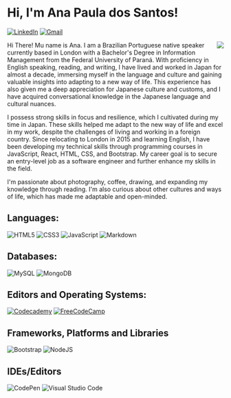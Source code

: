 # Hi, I'm Ana Paula dos Santos!

[![LinkedIn](https://img.shields.io/badge/LinkedIn-0077B5?style=for-the-badge&logo=linkedin&logoColor=white)](www.linkedin.com/in/apaula-santos/)
[![Gmail](https://img.shields.io/badge/Gmail-D14836?style=for-the-badge&logo=gmail&logoColor=white)](anapcwb@gmail.com)


<img align="right" src="https://github.com/Anapcwb/anapcwb/raw/main/octocat-anap.ico" />

Hi There! Mu name is Ana. I am a Brazilian Portuguese native speaker currently based in London with a Bachelor's Degree in Information Management from the Federal University of Paraná. With proficiency in English speaking, reading, and writing, I have lived and worked in Japan for almost a decade, immersing myself in the language and culture and gaining valuable insights into adapting to a new way of life. This experience has also given me a deep appreciation for Japanese culture and customs, and I have acquired conversational knowledge in the Japanese language and cultural nuances.

I possess strong skills in focus and resilience, which I cultivated during my time in Japan. These skills helped me adapt to the new way of life and excel in my work, despite the challenges of living and working in a foreign country. Since relocating to London in 2015 and learning English, I have been developing my technical skills through programming courses in JavaScript, React, HTML, CSS, and Bootstrap. My career goal is to secure an entry-level job as a software engineer and further enhance my skills in the field.

I'm passionate about photography, coffee, drawing, and expanding my knowledge through reading. I'm also curious about other cultures and ways of life, which has made me adaptable and open-minded.
<!-- 
![GitHub Octocat](octocat-1680204488973.ico) -->

## Languages:

![HTML5](https://img.shields.io/badge/HTML5-E34F26?style=for-the-badge&logo=html5&logoColor=white)
![CSS3](https://img.shields.io/badge/CSS3-1572B6?style=for-the-badge&logo=css3&logoColor=white)
![JavaScript](https://img.shields.io/badge/javascript-%23323330.svg?style=for-the-badge&logo=javascript&logoColor=%23F7DF1E)
![Markdown](https://img.shields.io/badge/markdown-%23000000.svg?style=for-the-badge&logo=markdown&logoColor=white)

## Databases:

![MySQL](https://img.shields.io/badge/mysql-%2300f.svg?style=for-the-badge&logo=mysql&logoColor=white)
![MongoDB](https://img.shields.io/badge/MongoDB-%234ea94b.svg?style=for-the-badge&logo=mongodb&logoColor=white)

## Editors and Operating Systems:

[![Codecademy](https://img.shields.io/badge/Codecademy-FFF0E5?style=for-the-badge&logo=codecademy&logoColor=1F243A)](https://www.codecademy.com/profiles/anapcwb)
[![FreeCodeCamp](https://img.shields.io/badge/Freecodecamp-%23123.svg?&style=for-the-badge&logo=freecodecamp&logoColor=green)](https://www.freecodecamp.org/anapcwb)

## Frameworks, Platforms and Libraries

![Bootstrap](https://img.shields.io/badge/bootstrap-%23563D7C.svg?style=for-the-badge&logo=bootstrap&logoColor=white)
![NodeJS](https://img.shields.io/badge/node.js-6DA55F?style=for-the-badge&logo=node.js&logoColor=white)

## IDEs/Editors
![CodePen](https://img.shields.io/badge/CodePen-white?style=for-the-badge&logo=codepen&logoColor=black)
![Visual Studio Code](https://img.shields.io/badge/Visual%20Studio%20Code-0078d7.svg?style=for-the-badge&logo=visual-studio-code&logoColor=white)


